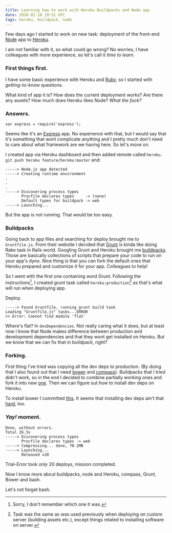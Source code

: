 ```yaml
---
title: Learning how to work with Heroku Buildpacks and Node app
date: 2016-02-18 19:51 UTC
tags: heroku, buildpack, node
---
```


Few days ago I started to work on new task: deployment of the front-end [Node](https://nodejs.org/en/) app to [Heroku](https://heroku.com/).

I am not familiar with it, so what could go wrong? No worries, I have colleagues with more experience, so let's call it *time to learn*.

### First things first.

I have some basic experience with Heroku and [Ruby](https://www.ruby-lang.org/en/), so I started with *getting-to-know* questions.

What kind of app it is? How does the current deployment works? Are there any assets? How much does Heroku likes Node? *What the fuck?*

### Answers.

```
var express = require('express');
```
Seems like it's an [Express](http://expressjs.com/) app. No experience with that, but I would say that it's something that wont complicate anything and I pretty much don't need to care about what framework are we having here. So let's move on.

I created app via Heroku dashboard and then added remote called `heroku`.  `git push heroku feature/heroku:master` and:

```
-----> Node.js app detected
-----> Creating runtime environment
.
.
.
-----> Discovering process types
       Procfile declares types     -> (none)
       Default types for buildpack -> web
-----> Launching...
```

But the app is not running. That would be too easy.

### Buildpacks
Going back to app files and searching for deploy brought me to `Gruntfile.js`. From their website I decided that [Grunt](http://gruntjs.com/) is kinda like doing Rake task in Rails world.  Googling Grunt and Heroku brought me [buildpacks](https://devcenter.heroku.com/articles/buildpacks).  Those are basically collections of scripts that prepare your code to run on your app's dyno. Nice thing is that you can fork the default ones that Heroku prepared and customize it for your app. Colleagues to help!

So I went with the first one containing word Grunt. Following the instructions[^1], I created grunt task called `heroku:production`[^2] as that's what will run when deploying app.

Deploy.

```
-----> Found Gruntfile, running grunt build task
Loading "Gruntfile.js" tasks...ERROR
>> Error: Cannot find module 'flat'
```

Where's flat? In `devDependencies`. Not really caring what it does, but at least now I know that Node makes difference between production and development dependencies and that they wont get installed on Heroku. But we know that we can fix that in buildpack, right?

### Forking.

First thing I've tried was copying all the dev deps to production. (By doing that I also found out that I need [bower](http://bower.io/) and [compass](http://compass-style.org/)). Buildpacks that I tried didn't work, so in the end I decided to combine partially working ones and fork it into new [one](https://github.com/6artisans/heroku-buildpack-nodejs-grunt-compass-bower). Then we can figure out how to install dev deps on Heroku.

To install bower I committed [this](https://github.com/6artisans/heroku-buildpack-nodejs-grunt-compass-bower/commit/ada3b2198e46a6b55e96df82cd68fffe957dcbf8). It seems that installing dev deps ain't that [hard](https://github.com/6artisans/heroku-buildpack-nodejs-grunt-compass-bower/commit/9ea92e7189f1064a579b8cd234c4f0cde8e64655), too.

### *Yay!* moment.

```
Done, without errors.
Total 26.5s
-----> Discovering process types
       Procfile declares types -> web
-----> Compressing... done, 70.1MB
-----> Launching...
       Released v20
```       

Trial-Error took *only* 20 deploys, mission completed.

Now I know more about buildpacks, node and Heroku, compass, Grunt, Bower and bash.

Let's not forget bash.  


[^1]: Sorry, I don't remember which one it was.

[^2]: Task was the same as was used previously when deploying on custom server (building assets etc.), except things related to installing software on server.
